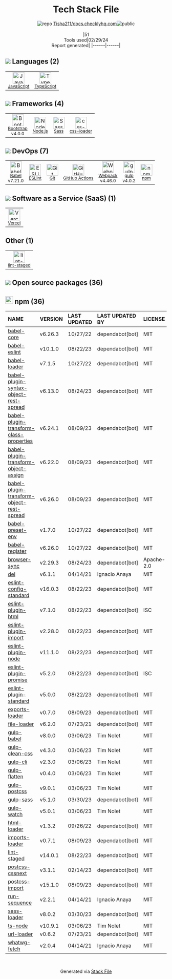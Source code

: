 <!--
&lt;--- Readme.md Snippet without images Start ---&gt;
## Tech Stack
Tisha211/docs.checklyhq.com is built on the following main stack:

- [JavaScript](https://developer.mozilla.org/en-US/docs/Web/JavaScript) – Languages
- [TypeScript](http://www.typescriptlang.org) – Languages
- [Bootstrap](http://getbootstrap.com/) – Front-End Frameworks
- [Node.js](http://nodejs.org/) – Frameworks (Full Stack)
- [Sass](http://sass-lang.com/) – CSS Pre-processors / Extensions
- [css-loader](https://github.com/webpack-contrib/css-loader) – CSS Pre-processors / Extensions
- [Babel](http://babeljs.io/) – JavaScript Compilers
- [ESLint](http://eslint.org/) – Code Review
- [GitHub Actions](https://github.com/features/actions) – Continuous Integration
- [Webpack](http://webpack.js.org) – JS Build Tools / JS Task Runners
- [gulp](http://gulpjs.com/) – JS Build Tools / JS Task Runners
- [Vercel](https://vercel.com/) – Static Web Hosting

Full tech stack [here](/techstack.md)

&lt;--- Readme.md Snippet without images End ---&gt;

&lt;--- Readme.md Snippet with images Start ---&gt;
## Tech Stack
Tisha211/docs.checklyhq.com is built on the following main stack:

- <img width='25' height='25' src='https://img.stackshare.io/service/1209/javascript.jpeg' alt='JavaScript'/> [JavaScript](https://developer.mozilla.org/en-US/docs/Web/JavaScript) – Languages
- <img width='25' height='25' src='https://img.stackshare.io/service/1612/bynNY5dJ.jpg' alt='TypeScript'/> [TypeScript](http://www.typescriptlang.org) – Languages
- <img width='25' height='25' src='https://img.stackshare.io/service/1101/C9QJ7V3X.png' alt='Bootstrap'/> [Bootstrap](http://getbootstrap.com/) – Front-End Frameworks
- <img width='25' height='25' src='https://img.stackshare.io/service/1011/n1JRsFeB_400x400.png' alt='Node.js'/> [Node.js](http://nodejs.org/) – Frameworks (Full Stack)
- <img width='25' height='25' src='https://img.stackshare.io/service/1171/jCR2zNJV.png' alt='Sass'/> [Sass](http://sass-lang.com/) – CSS Pre-processors / Extensions
- <img width='25' height='25' src='https://img.stackshare.io/service/8074/default_d2b16fd6997fb2e164de645a34f9b8d5a880d999.png' alt='css-loader'/> [css-loader](https://github.com/webpack-contrib/css-loader) – CSS Pre-processors / Extensions
- <img width='25' height='25' src='https://img.stackshare.io/service/2739/-1wfGjNw.png' alt='Babel'/> [Babel](http://babeljs.io/) – JavaScript Compilers
- <img width='25' height='25' src='https://img.stackshare.io/service/3337/Q4L7Jncy.jpg' alt='ESLint'/> [ESLint](http://eslint.org/) – Code Review
- <img width='25' height='25' src='https://img.stackshare.io/service/11563/actions.png' alt='GitHub Actions'/> [GitHub Actions](https://github.com/features/actions) – Continuous Integration
- <img width='25' height='25' src='https://img.stackshare.io/service/1682/IMG_4636.PNG' alt='Webpack'/> [Webpack](http://webpack.js.org) – JS Build Tools / JS Task Runners
- <img width='25' height='25' src='https://img.stackshare.io/service/844/iruTC031.png' alt='gulp'/> [gulp](http://gulpjs.com/) – JS Build Tools / JS Task Runners
- <img width='25' height='25' src='https://img.stackshare.io/service/7618/bHjpwZem_400x400.png' alt='Vercel'/> [Vercel](https://vercel.com/) – Static Web Hosting

Full tech stack [here](/techstack.md)

&lt;--- Readme.md Snippet with images End ---&gt;
-->
<div align="center">

# Tech Stack File
![](https://img.stackshare.io/repo.svg "repo") [Tisha211/docs.checklyhq.com](https://github.com/Tisha211/docs.checklyhq.com)![](https://img.stackshare.io/public_badge.svg "public")
<br/><br/>
|51<br/>Tools used|02/29/24 <br/>Report generated|
|------|------|
</div>

## <img src='https://img.stackshare.io/languages.svg'/> Languages (2)
<table><tr>
  <td align='center'>
  <img width='36' height='36' src='https://img.stackshare.io/service/1209/javascript.jpeg' alt='JavaScript'>
  <br>
  <sub><a href="https://developer.mozilla.org/en-US/docs/Web/JavaScript">JavaScript</a></sub>
  <br>
  <sub></sub>
</td>

<td align='center'>
  <img width='36' height='36' src='https://img.stackshare.io/service/1612/bynNY5dJ.jpg' alt='TypeScript'>
  <br>
  <sub><a href="http://www.typescriptlang.org">TypeScript</a></sub>
  <br>
  <sub></sub>
</td>

</tr>
</table>

## <img src='https://img.stackshare.io/frameworks.svg'/> Frameworks (4)
<table><tr>
  <td align='center'>
  <img width='36' height='36' src='https://img.stackshare.io/service/1101/C9QJ7V3X.png' alt='Bootstrap'>
  <br>
  <sub><a href="http://getbootstrap.com/">Bootstrap</a></sub>
  <br>
  <sub>v4.0.0</sub>
</td>

<td align='center'>
  <img width='36' height='36' src='https://img.stackshare.io/service/1011/n1JRsFeB_400x400.png' alt='Node.js'>
  <br>
  <sub><a href="http://nodejs.org/">Node.js</a></sub>
  <br>
  <sub></sub>
</td>

<td align='center'>
  <img width='36' height='36' src='https://img.stackshare.io/service/1171/jCR2zNJV.png' alt='Sass'>
  <br>
  <sub><a href="http://sass-lang.com/">Sass</a></sub>
  <br>
  <sub></sub>
</td>

<td align='center'>
  <img width='36' height='36' src='https://img.stackshare.io/service/8074/default_d2b16fd6997fb2e164de645a34f9b8d5a880d999.png' alt='css-loader'>
  <br>
  <sub><a href="https://github.com/webpack-contrib/css-loader">css-loader</a></sub>
  <br>
  <sub></sub>
</td>

</tr>
</table>

## <img src='https://img.stackshare.io/devops.svg'/> DevOps (7)
<table><tr>
  <td align='center'>
  <img width='36' height='36' src='https://img.stackshare.io/service/2739/-1wfGjNw.png' alt='Babel'>
  <br>
  <sub><a href="http://babeljs.io/">Babel</a></sub>
  <br>
  <sub>v7.21.0</sub>
</td>

<td align='center'>
  <img width='36' height='36' src='https://img.stackshare.io/service/3337/Q4L7Jncy.jpg' alt='ESLint'>
  <br>
  <sub><a href="http://eslint.org/">ESLint</a></sub>
  <br>
  <sub></sub>
</td>

<td align='center'>
  <img width='36' height='36' src='https://img.stackshare.io/service/1046/git.png' alt='Git'>
  <br>
  <sub><a href="http://git-scm.com/">Git</a></sub>
  <br>
  <sub></sub>
</td>

<td align='center'>
  <img width='36' height='36' src='https://img.stackshare.io/service/11563/actions.png' alt='GitHub Actions'>
  <br>
  <sub><a href="https://github.com/features/actions">GitHub Actions</a></sub>
  <br>
  <sub></sub>
</td>

<td align='center'>
  <img width='36' height='36' src='https://img.stackshare.io/service/1682/IMG_4636.PNG' alt='Webpack'>
  <br>
  <sub><a href="http://webpack.js.org">Webpack</a></sub>
  <br>
  <sub>v4.46.0</sub>
</td>

<td align='center'>
  <img width='36' height='36' src='https://img.stackshare.io/service/844/iruTC031.png' alt='gulp'>
  <br>
  <sub><a href="http://gulpjs.com/">gulp</a></sub>
  <br>
  <sub>v4.0.2</sub>
</td>

<td align='center'>
  <img width='36' height='36' src='https://img.stackshare.io/service/1120/lejvzrnlpb308aftn31u.png' alt='npm'>
  <br>
  <sub><a href="https://www.npmjs.com/">npm</a></sub>
  <br>
  <sub></sub>
</td>

</tr>
</table>

## <img src='https://img.stackshare.io/saas.svg'/> Software as a Service (SaaS) (1)
<table><tr>
  <td align='center'>
  <img width='36' height='36' src='https://img.stackshare.io/service/7618/bHjpwZem_400x400.png' alt='Vercel'>
  <br>
  <sub><a href="https://vercel.com/">Vercel</a></sub>
  <br>
  <sub></sub>
</td>

</tr>
</table>

## Other (1)
<table><tr>
  <td align='center'>
  <img width='36' height='36' src='https://img.stackshare.io/service/10577/11071.jpeg' alt='lint-staged'>
  <br>
  <sub><a href="https://github.com/okonet/lint-staged">lint-staged</a></sub>
  <br>
  <sub></sub>
</td>

</tr>
</table>


## <img src='https://img.stackshare.io/group.svg' /> Open source packages (36)</h2>

## <img width='24' height='24' src='https://img.stackshare.io/service/1120/lejvzrnlpb308aftn31u.png'/> npm (36)

|NAME|VERSION|LAST UPDATED|LAST UPDATED BY|LICENSE|VULNERABILITIES|
|:------|:------|:------|:------|:------|:------|
|[babel-core](https://www.npmjs.com/babel-core)|v6.26.3|10/27/22|dependabot[bot] |MIT|N/A|
|[babel-eslint](https://www.npmjs.com/babel-eslint)|v10.1.0|08/22/23|dependabot[bot] |MIT|N/A|
|[babel-loader](https://www.npmjs.com/babel-loader)|v7.1.5|10/27/22|dependabot[bot] |MIT|N/A|
|[babel-plugin-syntax-object-rest-spread](https://www.npmjs.com/babel-plugin-syntax-object-rest-spread)|v6.13.0|08/24/23|dependabot[bot] |MIT|N/A|
|[babel-plugin-transform-class-properties](https://www.npmjs.com/babel-plugin-transform-class-properties)|v6.24.1|08/09/23|dependabot[bot] |MIT|N/A|
|[babel-plugin-transform-object-assign](https://www.npmjs.com/babel-plugin-transform-object-assign)|v6.22.0|08/09/23|dependabot[bot] |MIT|N/A|
|[babel-plugin-transform-object-rest-spread](https://www.npmjs.com/babel-plugin-transform-object-rest-spread)|v6.26.0|08/09/23|dependabot[bot] |MIT|N/A|
|[babel-preset-env](https://www.npmjs.com/babel-preset-env)|v1.7.0|10/27/22|dependabot[bot] |MIT|N/A|
|[babel-register](https://www.npmjs.com/babel-register)|v6.26.0|10/27/22|dependabot[bot] |MIT|N/A|
|[browser-sync](https://www.npmjs.com/browser-sync)|v2.29.3|08/24/23|dependabot[bot] |Apache-2.0|N/A|
|[del](https://www.npmjs.com/del)|v6.1.1|04/14/21|Ignacio Anaya |MIT|N/A|
|[eslint-config-standard](https://www.npmjs.com/eslint-config-standard)|v16.0.3|08/22/23|dependabot[bot] |MIT|N/A|
|[eslint-plugin-html](https://www.npmjs.com/eslint-plugin-html)|v7.1.0|08/22/23|dependabot[bot] |ISC|N/A|
|[eslint-plugin-import](https://www.npmjs.com/eslint-plugin-import)|v2.28.0|08/22/23|dependabot[bot] |MIT|N/A|
|[eslint-plugin-node](https://www.npmjs.com/eslint-plugin-node)|v11.1.0|08/22/23|dependabot[bot] |MIT|N/A|
|[eslint-plugin-promise](https://www.npmjs.com/eslint-plugin-promise)|v5.2.0|08/22/23|dependabot[bot] |ISC|N/A|
|[eslint-plugin-standard](https://www.npmjs.com/eslint-plugin-standard)|v5.0.0|08/22/23|dependabot[bot] |MIT|N/A|
|[exports-loader](https://www.npmjs.com/exports-loader)|v0.7.0|08/09/23|dependabot[bot] |MIT|N/A|
|[file-loader](https://www.npmjs.com/file-loader)|v6.2.0|07/23/21|dependabot[bot] |MIT|N/A|
|[gulp-babel](https://www.npmjs.com/gulp-babel)|v8.0.0|03/06/23|Tim Nolet |MIT|N/A|
|[gulp-clean-css](https://www.npmjs.com/gulp-clean-css)|v4.3.0|03/06/23|Tim Nolet |MIT|N/A|
|[gulp-cli](https://www.npmjs.com/gulp-cli)|v2.3.0|03/06/23|Tim Nolet |MIT|N/A|
|[gulp-flatten](https://www.npmjs.com/gulp-flatten)|v0.4.0|03/06/23|Tim Nolet |MIT|N/A|
|[gulp-postcss](https://www.npmjs.com/gulp-postcss)|v9.0.1|03/06/23|Tim Nolet |MIT|N/A|
|[gulp-sass](https://www.npmjs.com/gulp-sass)|v5.1.0|03/30/23|dependabot[bot] |MIT|N/A|
|[gulp-watch](https://www.npmjs.com/gulp-watch)|v5.0.1|03/06/23|Tim Nolet |MIT|N/A|
|[html-loader](https://www.npmjs.com/html-loader)|v1.3.2|09/26/22|dependabot[bot] |MIT|N/A|
|[imports-loader](https://www.npmjs.com/imports-loader)|v0.7.1|08/09/23|dependabot[bot] |MIT|N/A|
|[lint-staged](https://www.npmjs.com/lint-staged)|v14.0.1|08/22/23|dependabot[bot] |MIT|N/A|
|[postcss-cssnext](https://www.npmjs.com/postcss-cssnext)|v3.1.1|02/14/23|dependabot[bot] |MIT|N/A|
|[postcss-import](https://www.npmjs.com/postcss-import)|v15.1.0|08/09/23|dependabot[bot] |MIT|N/A|
|[run-sequence](https://www.npmjs.com/run-sequence)|v2.2.1|04/14/21|Ignacio Anaya |MIT|N/A|
|[sass-loader](https://www.npmjs.com/sass-loader)|v8.0.2|03/30/23|dependabot[bot] |MIT|N/A|
|[ts-node](https://www.npmjs.com/ts-node)|v10.9.1|03/06/23|Tim Nolet |MIT|N/A|
|[url-loader](https://www.npmjs.com/url-loader)|v0.6.2|07/23/21|dependabot[bot] |MIT|N/A|
|[whatwg-fetch](https://www.npmjs.com/whatwg-fetch)|v2.0.4|04/14/21|Ignacio Anaya |MIT|N/A|

<br/>
<div align='center'>

Generated via [Stack File](https://github.com/marketplace/stack-file)
